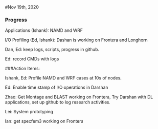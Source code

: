 #Nov 19th, 2020

### Progress

Applications (Ishank): NAMD and WRF

I/O Profiling (Ed, Ishank): Dashan is working on Frontera and Longhorn

Dan, Ed: keep logs, scripts, progress in github.

Ed: record CMDs with logs

###Action Items:

Ishank, Ed: Profile NAMD and WRF cases at 10s of nodes.

Ed: Enable time stamp of I/O operations in Darshan

Zhao: Get Montage and BLAST working on Frontera, Try Darshan with DL applications, set up github to log research activities.

Lei: System prototyping

Ian: get specfem3 working on Frontera
